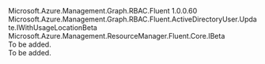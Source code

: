 <Type Name="IWithUsageLocation" FullName="Microsoft.Azure.Management.Graph.RBAC.Fluent.ActiveDirectoryUser.Update.IWithUsageLocation">
  <TypeSignature Language="C#" Value="public interface IWithUsageLocation : Microsoft.Azure.Management.Graph.RBAC.Fluent.ActiveDirectoryUser.Update.IWithUsageLocationBeta, Microsoft.Azure.Management.ResourceManager.Fluent.Core.IBeta" />
  <TypeSignature Language="ILAsm" Value=".class public interface auto ansi abstract IWithUsageLocation implements class Microsoft.Azure.Management.Graph.RBAC.Fluent.ActiveDirectoryUser.Update.IWithUsageLocationBeta, class Microsoft.Azure.Management.ResourceManager.Fluent.Core.IBeta" />
  <TypeSignature Language="DocId" Value="T:Microsoft.Azure.Management.Graph.RBAC.Fluent.ActiveDirectoryUser.Update.IWithUsageLocation" />
  <TypeSignature Language="VB.NET" Value="Public Interface IWithUsageLocation&#xA;Implements IBeta, IWithUsageLocationBeta" />
  <TypeSignature Language="F#" Value="type IWithUsageLocation = interface&#xA;    interface IWithUsageLocationBeta&#xA;    interface IBeta" />
  <AssemblyInfo>
    <AssemblyName>Microsoft.Azure.Management.Graph.RBAC.Fluent</AssemblyName>
    <AssemblyVersion>1.0.0.60</AssemblyVersion>
  </AssemblyInfo>
  <Interfaces>
    <Interface>
      <InterfaceName>Microsoft.Azure.Management.Graph.RBAC.Fluent.ActiveDirectoryUser.Update.IWithUsageLocationBeta</InterfaceName>
    </Interface>
    <Interface>
      <InterfaceName>Microsoft.Azure.Management.ResourceManager.Fluent.Core.IBeta</InterfaceName>
    </Interface>
  </Interfaces>
  <Docs>
    <summary>To be added.</summary>
    <remarks>To be added.</remarks>
  </Docs>
  <Members />
</Type>